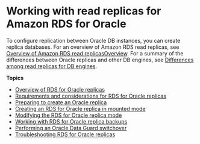 # Working with read replicas for Amazon RDS for Oracle<a name="oracle-read-replicas"></a>

To configure replication between Oracle DB instances, you can create replica databases\. For an overview of Amazon RDS read replicas, see [Overview of Amazon RDS read replicasOverview](USER_ReadRepl.md#USER_ReadRepl.Overview)\. For a summary of the differences between Oracle replicas and other DB engines, see [Differences among read replicas for DB engines](USER_ReadRepl.md#USER_ReadRepl.Overview.Differences)\.

**Topics**
+ [Overview of RDS for Oracle replicas](oracle-read-replicas.overview.md)
+ [Requirements and considerations for RDS for Oracle replicas](oracle-read-replicas.limitations.md)
+ [Preparing to create an Oracle replica](oracle-read-replicas.Configuration.md)
+ [Creating an RDS for Oracle replica in mounted mode](oracle-read-replicas.creating-in-mounted-mode.md)
+ [Modifying the RDS for Oracle replica mode](oracle-read-replicas.changing-replica-mode.md)
+ [Working with RDS for Oracle replica backups](oracle-read-replicas.backups.md)
+ [Performing an Oracle Data Guard switchover](oracle-replication-switchover.md)
+ [Troubleshooting RDS for Oracle replicas](oracle-read-replicas.troubleshooting.md)